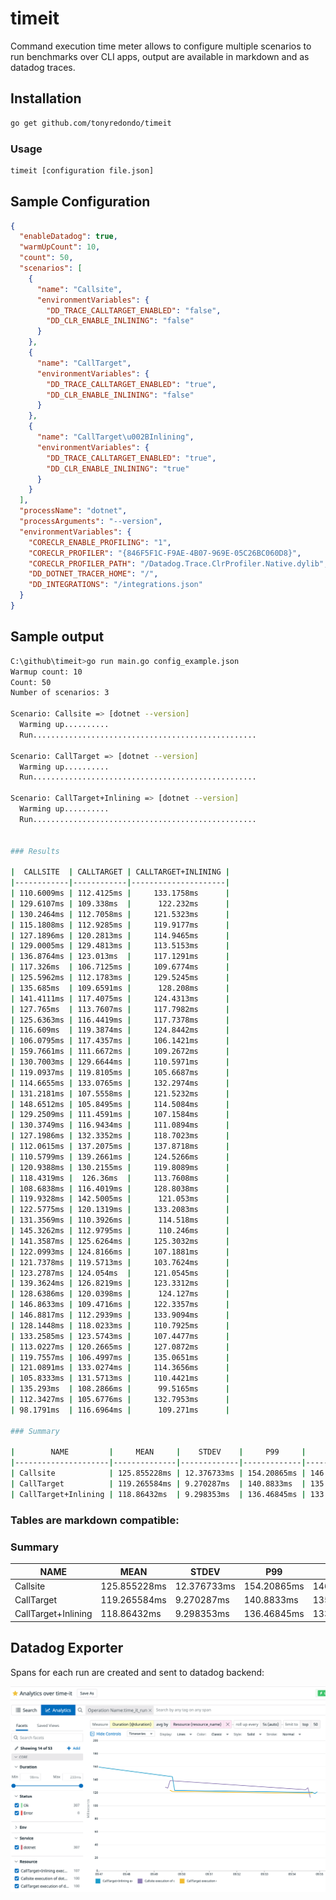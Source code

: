 # timeit
Command execution time meter allows to configure multiple scenarios to run benchmarks over CLI apps, output are available in markdown and as datadog traces.

## Installation

```bash
go get github.com/tonyredondo/timeit
```

### Usage
```bash
timeit [configuration file.json]
```

## Sample Configuration

```json
{
  "enableDatadog": true,
  "warmUpCount": 10,
  "count": 50,
  "scenarios": [
    {
      "name": "Callsite",
      "environmentVariables": {
        "DD_TRACE_CALLTARGET_ENABLED": "false",
        "DD_CLR_ENABLE_INLINING": "false"
      }
    },
    {
      "name": "CallTarget",
      "environmentVariables": {
        "DD_TRACE_CALLTARGET_ENABLED": "true",
        "DD_CLR_ENABLE_INLINING": "false"
      }
    },
    {
      "name": "CallTarget\u002BInlining",
      "environmentVariables": {
        "DD_TRACE_CALLTARGET_ENABLED": "true",
        "DD_CLR_ENABLE_INLINING": "true"
      }
    }
  ],
  "processName": "dotnet",
  "processArguments": "--version",
  "environmentVariables": {
    "CORECLR_ENABLE_PROFILING": "1",
    "CORECLR_PROFILER": "{846F5F1C-F9AE-4B07-969E-05C26BC060D8}",
    "CORECLR_PROFILER_PATH": "/Datadog.Trace.ClrProfiler.Native.dylib",
    "DD_DOTNET_TRACER_HOME": "/",
    "DD_INTEGRATIONS": "/integrations.json"
  }
}
```

## Sample output

```bash
C:\github\timeit>go run main.go config_example.json
Warmup count: 10
Count: 50
Number of scenarios: 3

Scenario: Callsite => [dotnet --version]
  Warming up..........
  Run..................................................

Scenario: CallTarget => [dotnet --version]
  Warming up..........
  Run..................................................

Scenario: CallTarget+Inlining => [dotnet --version]
  Warming up..........
  Run..................................................


### Results

|  CALLSITE  | CALLTARGET | CALLTARGET+INLINING |
|------------|------------|---------------------|
| 110.6009ms | 112.4125ms |     133.1758ms      |
| 129.6107ms | 109.338ms  |      122.232ms      |
| 130.2464ms | 112.7058ms |     121.5323ms      |
| 115.1808ms | 112.9285ms |     119.9177ms      |
| 127.1896ms | 120.2813ms |     114.9465ms      |
| 129.0005ms | 129.4813ms |     113.5153ms      |
| 136.8764ms | 123.013ms  |     117.1291ms      |
| 117.326ms  | 106.7125ms |     109.6774ms      |
| 125.5962ms | 112.1783ms |     129.5245ms      |
| 135.685ms  | 109.6591ms |      128.208ms      |
| 141.4111ms | 117.4075ms |     124.4313ms      |
| 127.765ms  | 113.7607ms |     117.7982ms      |
| 125.6363ms | 116.4419ms |     117.7378ms      |
| 116.609ms  | 119.3874ms |     124.8442ms      |
| 106.0795ms | 117.4357ms |     106.1421ms      |
| 159.7661ms | 111.6672ms |     109.2672ms      |
| 130.7003ms | 129.6644ms |     110.5971ms      |
| 119.0937ms | 119.8105ms |     105.6687ms      |
| 114.6655ms | 133.0765ms |     132.2974ms      |
| 131.2181ms | 107.5558ms |     121.5232ms      |
| 148.6512ms | 105.8495ms |     114.5084ms      |
| 129.2509ms | 111.4591ms |     107.1584ms      |
| 130.3749ms | 116.9434ms |     111.0894ms      |
| 127.1986ms | 132.3352ms |     118.7023ms      |
| 112.0615ms | 137.2075ms |     137.8718ms      |
| 110.5799ms | 139.2661ms |     124.5266ms      |
| 120.9388ms | 130.2155ms |     119.8089ms      |
| 118.4319ms |  126.36ms  |     113.7608ms      |
| 108.6838ms | 116.4019ms |     128.8038ms      |
| 119.9328ms | 142.5005ms |      121.053ms      |
| 122.5775ms | 120.1319ms |     133.2083ms      |
| 131.3569ms | 110.3926ms |      114.518ms      |
| 145.3262ms | 112.9795ms |      110.246ms      |
| 141.3587ms | 125.6264ms |     125.3032ms      |
| 122.0993ms | 124.8166ms |     107.1881ms      |
| 121.7378ms | 119.5713ms |     103.7624ms      |
| 123.2787ms | 124.054ms  |     121.0545ms      |
| 139.3624ms | 126.8219ms |     123.3312ms      |
| 128.6386ms | 120.0398ms |      124.127ms      |
| 146.8633ms | 109.4716ms |     122.3357ms      |
| 146.8817ms | 112.2939ms |     133.9094ms      |
| 128.1448ms | 118.0233ms |     110.7925ms      |
| 133.2585ms | 123.5743ms |     107.4477ms      |
| 113.0227ms | 120.2665ms |     127.0872ms      |
| 119.7557ms | 106.4997ms |     135.0651ms      |
| 121.0891ms | 133.0274ms |     114.3656ms      |
| 105.8333ms | 131.5713ms |     110.4421ms      |
| 135.293ms  | 108.2866ms |      99.5165ms      |
| 112.3427ms | 105.6776ms |     132.7953ms      |
| 98.1791ms  | 116.6964ms |      109.271ms      |

### Summary

|        NAME         |     MEAN     |    STDEV    |     P99     |     P95     |    P90     |
|---------------------|--------------|-------------|-------------|-------------|------------|
| Callsite            | 125.855228ms | 12.376733ms | 154.20865ms | 146.8725ms  | 141.4111ms |
| CallTarget          | 119.265584ms | 9.270287ms  | 140.8833ms  | 135.142ms   | 132.3352ms |
| CallTarget+Inlining | 118.86432ms  | 9.298353ms  | 136.46845ms | 133.55885ms | 132.7953ms |
```

### Tables are markdown compatible:

### Summary

|        NAME         |     MEAN     |    STDEV    |     P99     |     P95     |    P90     |
|---------------------|--------------|-------------|-------------|-------------|------------|
| Callsite            | 125.855228ms | 12.376733ms | 154.20865ms | 146.8725ms  | 141.4111ms |
| CallTarget          | 119.265584ms | 9.270287ms  | 140.8833ms  | 135.142ms   | 132.3352ms |
| CallTarget+Inlining | 118.86432ms  | 9.298353ms  | 136.46845ms | 133.55885ms | 132.7953ms |

## Datadog Exporter

Spans for each run are created and sent to datadog backend:

![img.png](img.png)
